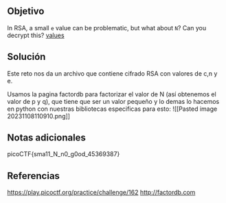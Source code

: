## Objetivo
In RSA, a small `e` value can be problematic, but what about `N`? Can you decrypt this? [values](https://mercury.picoctf.net/static/3cfeb09681369c26e3f19d886bc1e5d9/values)
## Solución 
Este reto nos da un archivo que contiene cifrado RSA con valores de c,n y e.

Usamos la pagina factordb para factorizar el valor de N (así obtenemos el valor de p y q), que tiene que ser un valor pequeño y lo demas lo hacemos en python con nuestras bibliotecas especificas para esto:
![[Pasted image 20231108110910.png]]
## Notas adicionales
picoCTF{sma11_N_n0_g0od_45369387}
## Referencias
https://play.picoctf.org/practice/challenge/162
http://factordb.com